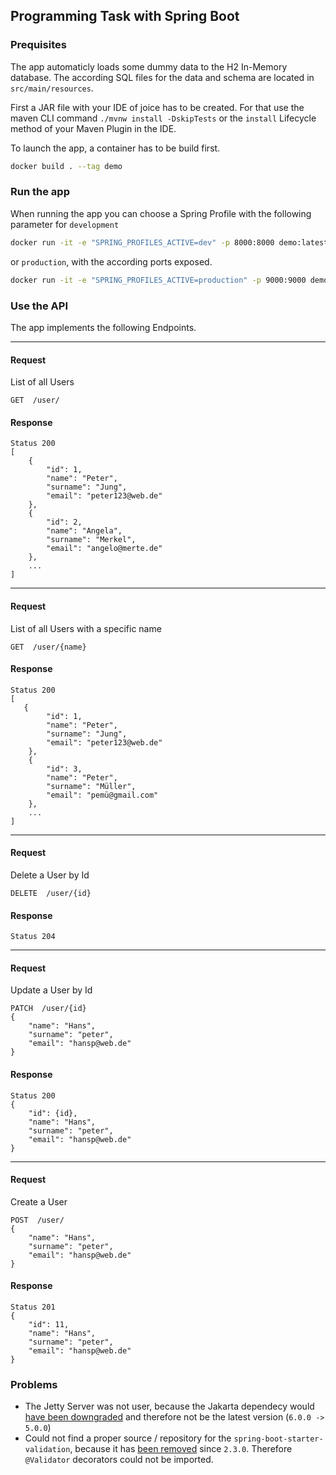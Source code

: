 ## Programming Task with Spring Boot 


### Prequisites 

The app automaticly loads some dummy data to the H2 In-Memory database. The according SQL files for the data and schema are located in `src/main/resources`. 

First a JAR file with your IDE of joice has to be created. For that use the maven CLI command `./mvnw install -DskipTests` or the `install` Lifecycle method of your Maven Plugin in the IDE. 

To launch the app, a container has to be build first.  

```bash 
docker build . --tag demo
```

### Run the app 

When running the app you can choose a Spring Profile with the following parameter for `development`
```bash
docker run -it -e "SPRING_PROFILES_ACTIVE=dev" -p 8000:8000 demo:latest
```

or `production`, with the according ports exposed. 

```bash
docker run -it -e "SPRING_PROFILES_ACTIVE=production" -p 9000:9000 demo:latest
```

### Use the API 

The app implements the following Endpoints. 

--- 

#### Request

List of all Users

``
GET  /user/
``

#### Response

```
Status 200
[
    {
        "id": 1,
        "name": "Peter",
        "surname": "Jung",
        "email": "peter123@web.de"
    },
    {
        "id": 2,
        "name": "Angela",
        "surname": "Merkel",
        "email": "angelo@merte.de"
    },
    ...
]
```

--- 

#### Request

List of all Users with a specific name

``
GET  /user/{name}
``

#### Response

```
Status 200
[
   {
        "id": 1,
        "name": "Peter",
        "surname": "Jung",
        "email": "peter123@web.de"
    },
    {
        "id": 3,
        "name": "Peter",
        "surname": "Müller",
        "email": "pemü@gmail.com"
    },
    ...
]
```

--- 

#### Request

Delete a User by Id

``
DELETE  /user/{id}
``

#### Response

```
Status 204
```

--- 
#### Request

Update a User by Id

```
PATCH  /user/{id}
{
    "name": "Hans",
    "surname": "peter",
    "email": "hansp@web.de"
}
```

#### Response 

```
Status 200
{
    "id": {id}, 
    "name": "Hans",
    "surname": "peter",
    "email": "hansp@web.de"
}
```

--- 

#### Request

Create a User 

```
POST  /user/
{
    "name": "Hans",
    "surname": "peter",
    "email": "hansp@web.de"
}
```

#### Response

```
Status 201
{
    "id": 11, 
    "name": "Hans",
    "surname": "peter",
    "email": "hansp@web.de"
}
```

### Problems

* The Jetty Server was not user, because the Jakarta dependecy would [have been downgraded](https://stackoverflow.com/questions/74946784/java-lang-classnotfoundexception-jakarta-servlet-http-httpsessioncontext-with-s) and therefore not be the latest version (`6.0.0 -> 5.0.0`) 
* Could not find a proper source / repository for the `spring-boot-starter-validation`, because it has [been removed](https://stackoverflow.com/questions/62711019/javax-validation-not-found-in-spring-boot-2-3) since `2.3.0`. Therefore `@Validator` decorators could not be imported. 

